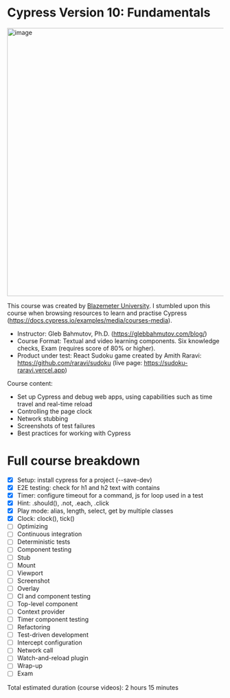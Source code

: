 # Cypress Version 10: Fundamentals

<img width="625" alt="image" src="https://user-images.githubusercontent.com/4522927/212147880-1639d222-af07-4610-a88a-bbda61376677.png">

This course was created by [Blazemeter University](https://www.blazemeter.com/university). I stumbled upon this course when browsing resources to learn and practise Cypress (https://docs.cypress.io/examples/media/courses-media).

- Instructor: Gleb Bahmutov, Ph.D. (https://glebbahmutov.com/blog/)
- Course Format: Textual and video learning components. Six knowledge checks, Exam (requires score of 80% or higher).
- Product under test: React Sudoku game created by Amith Raravi: https://github.com/raravi/sudoku (live page: https://sudoku-raravi.vercel.app)

Course content:

- Set up Cypress and debug web apps, using capabilities such as time travel and real-time reload
- Controlling the page clock
- Network stubbing
- Screenshots of test failures
- Best practices for working with Cypress

# Full course breakdown

- [x] Setup: install cypress for a project (--save-dev)
- [x] E2E testing: check for h1 and h2 text with contains
- [x] Timer: configure timeout for a command, js for loop used in a test
- [x] Hint: .should(), .not, .each, .click
- [x] Play mode: alias, length, select, get by multiple classes
- [x] Clock: clock(), tick()
- [ ] Optimizing
- [ ] Continuous integration
- [ ] Deterministic tests
- [ ] Component testing
- [ ] Stub
- [ ] Mount
- [ ] Viewport
- [ ] Screenshot
- [ ] Overlay
- [ ] CI and component testing
- [ ] Top-level component
- [ ] Context provider
- [ ] Timer component testing
- [ ] Refactoring
- [ ] Test-driven development
- [ ] Intercept configuration
- [ ] Network call
- [ ] Watch-and-reload plugin
- [ ] Wrap-up
- [ ] Exam

Total estimated duration (course videos): 2 hours 15 minutes
